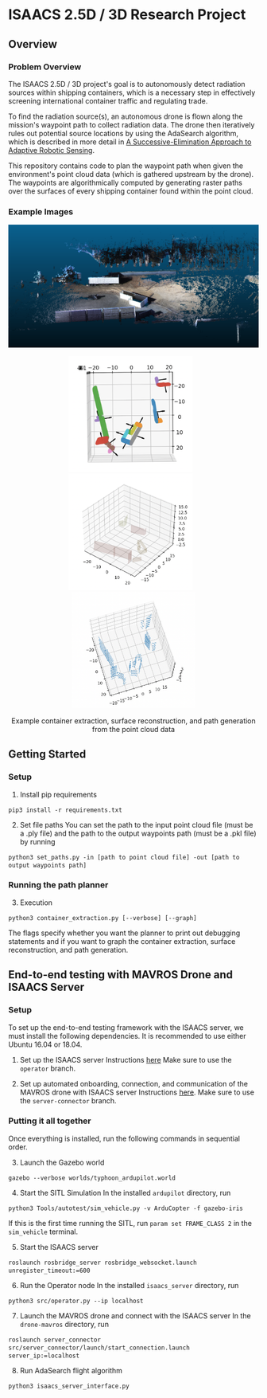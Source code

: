 # ISAACS 2.5D / 3D Research Project

## Overview

### Problem Overview
The ISAACS 2.5D / 3D project's goal is to autonomously detect radiation sources within shipping containers, which is a necessary step in effectively screening international container traffic and regulating trade.

To find the radiation source(s), an autonomous drone is flown along the mission's waypoint path to collect radiation data. The drone then iteratively rules out potential source locations by using the AdaSearch algorithm, which is described in more detail in [A Successive-Elimination Approach to Adaptive Robotic Sensing](https://arxiv.org/abs/1809.10611). 

This repository contains code to plan the waypoint path when given the environment's point cloud data (which is gathered upstream by the drone). The waypoints are algorithmically computed by generating raster paths over the surfaces of every shipping container found within the point cloud. 

### Example Images

<p align="center">
  <img src="images/example_pointcloud_data.png" width="785" alt="">
</p>

<p align="center">
  <img src="images/example_container_extraction.png" width="250" alt="">&nbsp;&nbsp;&nbsp;
  <img src="images/example_surface_reconstruction.png" width="250" alt="">&nbsp;&nbsp;&nbsp;
  <img src="images/example_path_generation.png" width="250" alt="">
</p>
<p align="center">
  Example container extraction, surface reconstruction, and path generation from the point cloud data
</div>

## Getting Started

### Setup 

1. Install pip requirements
```shell
pip3 install -r requirements.txt
```

2. Set file paths
You can set the path to the input point cloud file (must be a .ply file) and the path to the output waypoints path (must be a .pkl file) by running
```shell
python3 set_paths.py -in [path to point cloud file] -out [path to output waypoints path]
```

### Running the path planner

3. Execution
```shell
python3 container_extraction.py [--verbose] [--graph]
```
The flags specify whether you want the planner to print out debugging statements and if you want to graph the container extraction, surface reconstruction, and path generation.

## End-to-end testing with MAVROS Drone and ISAACS Server

### Setup

To set up the end-to-end testing framework with the ISAACS server, we must install the following dependencies. It is recommended to use either Ubuntu 16.04 or 18.04.

1. Set up the ISAACS server 
Instructions [here](https://github.com/immersive-command-system/isaacs_server)
Make sure to use the `operator` branch.

2. Set up automated onboarding, connection, and communication of the MAVROS drone with ISAACS server 
Instructions [here](https://github.com/immersive-command-system/drone-mavros).
Make sure to use the `server-connector` branch.

### Putting it all together

Once everything is installed, run the following commands in sequential order.

3. Launch the Gazebo world
```shell
gazebo --verbose worlds/typhoon_ardupilot.world 
```

4. Start the SITL Simulation
In the installed `ardupilot` directory, run
```shell
python3 Tools/autotest/sim_vehicle.py -v ArduCopter -f gazebo-iris
```
If this is the first time running the SITL, run `param set FRAME_CLASS 2` in the `sim_vehicle` terminal.

5. Start the ISAACS server
```shell
roslaunch rosbridge_server rosbridge_websocket.launch unregister_timeout:=600
```

6. Run the Operator node
In the installed `isaacs_server` directory, run
```shell
python3 src/operator.py --ip localhost
```

7. Launch the MAVROS drone and connect with the ISAACS server
In the `drone-mavros` directory, run
```shell
roslaunch server_connector src/server_connector/launch/start_connection.launch server_ip:=localhost
```

8. Run AdaSearch flight algorithm
```shell
python3 isaacs_server_interface.py
```
